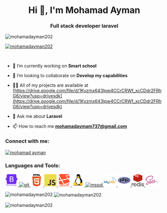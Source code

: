 <h1 align="center">Hi 👋, I'm Mohamad Ayman</h1>
<h3 align="center">Full stack developer laravel</h3>

<p align="left"> <img src="https://komarev.com/ghpvc/?username=mohamadayman202&label=Profile%20views&color=0e75b6&style=flat" alt="mohamadayman202" /> </p>

<p align="left"> <a href="https://github.com/ryo-ma/github-profile-trophy"><img src="https://github-profile-trophy.vercel.app/?username=mohamadayman202" alt="mohamadayman202" /></a> </p>

<p align="left"> <a href="https://twitter.com/" target="blank"><img src="https://img.shields.io/twitter/follow/?logo=twitter&style=for-the-badge" alt="" /></a> </p>

- 🔭 I’m currently working on **Smart school**

- 👯 I’m looking to collaborate on **Develop my capabilities**

- 👨‍💻 All of my projects are available at [https://drive.google.com/file/d/1Kyzmx643Ipw4CCrCRWf_xcCDdr2FRhG6/view?usp=drivesdk](https://drive.google.com/file/d/1Kyzmx643Ipw4CCrCRWf_xcCDdr2FRhG6/view?usp=drivesdk)

- 💬 Ask me about **Laravel**

- 📫 How to reach me **mohamadaymam737@gmail.com**

<h3 align="left">Connect with me:</h3>
<p align="left">
<a href="https://fb.com/mohamad ayman" target="blank"><img align="center" src="https://raw.githubusercontent.com/rahuldkjain/github-profile-readme-generator/master/src/images/icons/Social/facebook.svg" alt="mohamad ayman" height="30" width="40" /></a>
</p>

<h3 align="left">Languages and Tools:</h3>
<p align="left"> <a href="https://getbootstrap.com" target="_blank" rel="noreferrer"> <img src="https://raw.githubusercontent.com/devicons/devicon/master/icons/bootstrap/bootstrap-plain-wordmark.svg" alt="bootstrap" width="40" height="40"/> </a> <a href="https://git-scm.com/" target="_blank" rel="noreferrer"> <img src="https://www.vectorlogo.zone/logos/git-scm/git-scm-icon.svg" alt="git" width="40" height="40"/> </a> <a href="https://www.w3.org/html/" target="_blank" rel="noreferrer"> <img src="https://raw.githubusercontent.com/devicons/devicon/master/icons/html5/html5-original-wordmark.svg" alt="html5" width="40" height="40"/> </a> <a href="https://developer.mozilla.org/en-US/docs/Web/JavaScript" target="_blank" rel="noreferrer"> <img src="https://raw.githubusercontent.com/devicons/devicon/master/icons/javascript/javascript-original.svg" alt="javascript" width="40" height="40"/> </a> <a href="https://laravel.com/" target="_blank" rel="noreferrer"> <img src="https://raw.githubusercontent.com/devicons/devicon/master/icons/laravel/laravel-plain-wordmark.svg" alt="laravel" width="40" height="40"/> </a> <a href="https://www.linux.org/" target="_blank" rel="noreferrer"> <img src="https://raw.githubusercontent.com/devicons/devicon/master/icons/linux/linux-original.svg" alt="linux" width="40" height="40"/> </a> <a href="https://www.microsoft.com/en-us/sql-server" target="_blank" rel="noreferrer"> <img src="https://www.svgrepo.com/show/303229/microsoft-sql-server-logo.svg" alt="mssql" width="40" height="40"/> </a> <a href="https://www.mysql.com/" target="_blank" rel="noreferrer"> <img src="https://raw.githubusercontent.com/devicons/devicon/master/icons/mysql/mysql-original-wordmark.svg" alt="mysql" width="40" height="40"/> </a> <a href="https://www.php.net" target="_blank" rel="noreferrer"> <img src="https://raw.githubusercontent.com/devicons/devicon/master/icons/php/php-original.svg" alt="php" width="40" height="40"/> </a> <a href="https://redis.io" target="_blank" rel="noreferrer"> <img src="https://raw.githubusercontent.com/devicons/devicon/master/icons/redis/redis-original-wordmark.svg" alt="redis" width="40" height="40"/> </a> <a href="https://sass-lang.com" target="_blank" rel="noreferrer"> <img src="https://raw.githubusercontent.com/devicons/devicon/master/icons/sass/sass-original.svg" alt="sass" width="40" height="40"/> </a> </p>

<p><img align="left" src="https://github-readme-stats.vercel.app/api/top-langs?username=mohamadayman202&show_icons=true&locale=en&layout=compact" alt="mohamadayman202" /></p>

<p>&nbsp;<img align="center" src="https://github-readme-stats.vercel.app/api?username=mohamadayman202&show_icons=true&locale=en" alt="mohamadayman202" /></p>

<p><img align="center" src="https://github-readme-streak-stats.herokuapp.com/?user=mohamadayman202&" alt="mohamadayman202" /></p>
